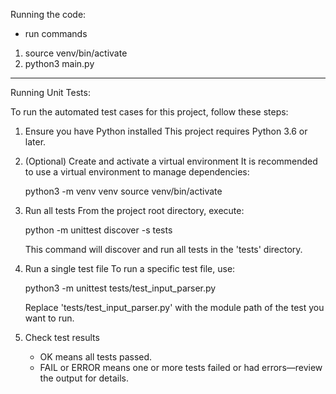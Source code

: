 Running the code:

- run commands
1. source venv/bin/activate
2. python3 main.py

-----------------------------------------------------------------------------------------------------------
Running Unit Tests:

To run the automated test cases for this project, follow these steps:

1. Ensure you have Python installed
   This project requires Python 3.6 or later.

2. (Optional) Create and activate a virtual environment
   It is recommended to use a virtual environment to manage dependencies:

   python3 -m venv venv
   source venv/bin/activate

3. Run all tests
   From the project root directory, execute:

   python -m unittest discover -s tests

   This command will discover and run all tests in the 'tests' directory.

4. Run a single test file
   To run a specific test file, use:

   python3 -m unittest tests/test_input_parser.py

   Replace 'tests/test_input_parser.py' with the module path of the test you want to run.

5. Check test results
   - OK means all tests passed.
   - FAIL or ERROR means one or more tests failed or had errors—review the output for details.

